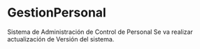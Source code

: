 # GestionPersonal
Sistema de Administración de Control de Personal
Se va realizar actualización de Versión del sistema.
